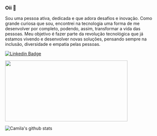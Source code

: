 ### Oii 👋 

Sou uma pessoa ativa, dedicada e que adora desafios e inovação. Como grande curiosa que sou, encontrei na tecnologia uma forma de me desenvolver por completo, podendo, assim, transformar a vida das pessoas. Meu objetivo é fazer parte da revolução tecnológica que já estamos vivendo e desenvolver novas soluções, pensando sempre na inclusão, diversidade e empatia pelas pessoas.


[![Linkedin Badge](https://img.shields.io/badge/-LinkedIn-blue?style=flat&logo=Linkedin&logoColor=white&link=https://www.linkedin.com/in/camila-das-merces)](https://www.linkedin.com/in/camila-das-merces)


<img src="https://github-readme-stats.vercel.app/api/top-langs/?username=camilamerces&layout=compact" width="400" height="200">
<p>
  
 ![Camila's github stats](https://github-readme-stats.vercel.app/api?username=camilamerces&show_icons=true&theme=buefy)
